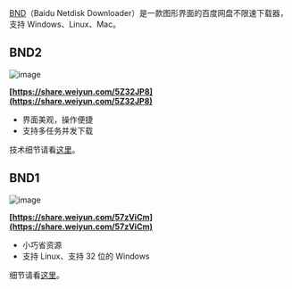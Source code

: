 [BND](https://github.com/b3log/baidu-netdisk-downloaderx)（Baidu Netdisk Downloader）是一款图形界面的百度网盘不限速下载器，支持 Windows、Linux、Mac。

## BND2

![image](https://user-images.githubusercontent.com/873584/44243663-dd39ff00-a202-11e8-9117-c3c91806d6ff.png)

**[https://share.weiyun.com/5Z32JP8](https://share.weiyun.com/5Z32JP8)**

* 界面美观，操作便捷
* 支持多任务并发下载

技术细节请看[这里](https://hacpai.com/article/1535277215816)。

## BND1

![image](https://user-images.githubusercontent.com/873584/44243996-525a0400-a204-11e8-9fde-4ced42aa9129.png)

**[https://share.weiyun.com/57zViCm](https://share.weiyun.com/57zViCm)**

* 小巧省资源
* 支持 Linux、支持 32 位的 Windows

细节请看[这里](https://hacpai.com/article/1524460877352)。